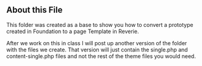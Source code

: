 ## About this File
This folder was created as a base to show you how to convert a prototype created in Foundation to a page Template in Reverie.

After we work on this in class I will post up another version of the folder with the files we create. That version will just contain the single.php and content-single.php files and not the rest of the theme files you would need.


